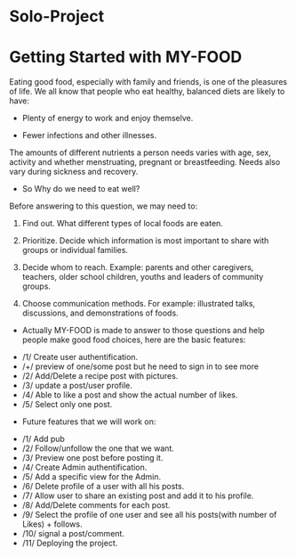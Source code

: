 # Solo-Project

# Getting Started with MY-FOOD

Eating good food, especially with family and friends, is one of the pleasures of life. We all know that people who eat healthy, balanced diets are likely to have:

* Plenty of energy to work and enjoy themselve.

* Fewer infections and other illnesses.

The amounts of different nutrients a person needs varies with age, sex, activity and whether menstruating, pregnant or breastfeeding. Needs also vary during sickness and recovery.

- So Why do we need to eat well?


Before answering to this question, we may need to:

1. Find out. What different types of local foods are eaten.

2. Prioritize. Decide which information is most important to share with groups or individual families.

3. Decide whom to reach. Example: parents and other caregivers, teachers, older school children, youths and leaders of community groups.

4. Choose communication methods. For example: illustrated talks, discussions, and demonstrations of foods.


* Actually MY-FOOD is made to answer to those questions and help people make good food choices, here are the basic features:

- /1/ Create user authentification.
- /+/ preview of one/some post but he need to sign in to see more
- /2/ Add/Delete a recipe post with pictures.
- /3/ update a post/user profile.
- /4/ Able to like a post and show the actual number of likes.
- /5/ Select only one post.


* Future features that we will work on:

- /1/ Add pub
- /2/ Follow/unfollow the one that we want.
- /3/ Preview one post before posting it.
- /4/ Create Admin authentification.
- /5/ Add a specific view for the Admin.
- /6/ Delete profile of a user with all his posts.
- /7/ Allow user to share an existing post and add it to his profile.
- /8/ Add/Delete comments for each post.
- /9/ Select the profile of one user and see all his posts(with number of Likes) + follows.
- /10/ signal a post/comment.
- /11/ Deploying the project.
